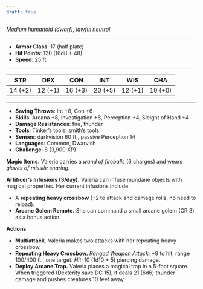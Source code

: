 ```yaml
---
draft: true
---
```


_Medium humanoid (dwarf), lawful neutral_

---

- **Armor Class**: 17 (half plate)
- **Hit Points**: 120 (16d8 + 48)
- **Speed**: 25 ft.

---

|STR|DEX|CON|INT|WIS|CHA|
|---|---|---|---|---|---|
|14 (+2)|12 (+1)|16 (+3)|20 (+5)|12 (+1)|10 (+0)|

---

- **Saving Throws**: Int +8, Con +6
- **Skills**: Arcana +8, Investigation +8, Perception +4, Sleight of Hand +4
- **Damage Resistances**: fire, thunder
- **Tools**: Tinker’s tools, smith’s tools
- **Senses**: darkvision 60 ft., passive Perception 14
- **Languages**: Common, Dwarvish
- **Challenge**: 8 (3,900 XP)

**Magic Items.** Valeria carries a _wand of fireballs_ (6 charges) and wears _gloves of missile snaring_.

**Artificer’s Infusions (3/day).** Valeria can infuse mundane objects with magical properties. Her current infusions include:

- A **repeating heavy crossbow** (+2 to attack and damage rolls, no need to reload).
- **Arcane Golem Remote.** She can command a small arcane golem (CR 3) as a bonus action.

**Actions**

- **Multiattack.** Valeria makes two attacks with her repeating heavy crossbow.
- **Repeating Heavy Crossbow.** _Ranged Weapon Attack:_ +9 to hit, range 100/400 ft., one target. _Hit:_ 10 (1d10 + 5) piercing damage.
- **Deploy Arcane Trap.** Valeria places a magical trap in a 5-foot square. When triggered (Dexterity save DC 15), it deals 21 (6d6) thunder damage and pushes creatures 10 feet away.